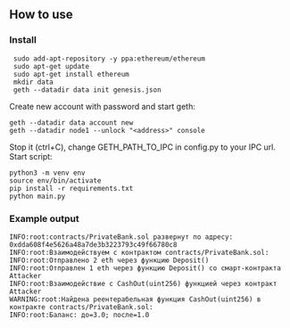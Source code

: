 ## How to use
### Install

```shell
 sudo add-apt-repository -y ppa:ethereum/ethereum
 sudo apt-get update
 sudo apt-get install ethereum
 mkdir data
 geth --datadir data init genesis.json
```
Create new account with password and start geth:
```shell
geth --datadir data account new
geth --datadir node1 --unlock "<address>" console
```
Stop it (ctrl+C), change GETH_PATH_TO_IPC in config.py to your IPC url.
Start script:
```shell
python3 -m venv env
source env/bin/activate
pip install -r requirements.txt
python main.py
```
### Example output
```shell
INFO:root:contracts/PrivateBank.sol развернут по адресу: 0xdda608f4e5626a48a7de3b3223793c49f66780c8
INFO:root:Взаимодействуем с контрактом contracts/PrivateBank.sol:
INFO:root:Отправлено 2 eth через функцию Deposit()
INFO:root:Отправлен 1 eth через функцию Deposit() со смарт-контракта Attacker
INFO:root:Взаимодействие с CashOut(uint256) функцией через контракт Attacker
WARNING:root:Найдена реентерабельная функция CashOut(uint256) в контракте contracts/PrivateBank.sol:
INFO:root:Баланс: до=3.0; после=1.0
```